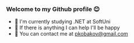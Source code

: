 ### Welcome to my Github profile :blush: 

- :microscope: I'm currently studying .NET at SoftUni
- :muscle: If there is anything I can help I'll be happy
- :e-mail: You can contact me at pkobakov@gmail.com
